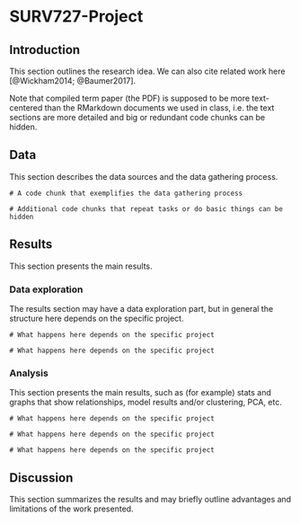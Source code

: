 # SURV727-Project
## Introduction

This section outlines the research idea. We can also cite related work here [@Wickham2014; @Baumer2017].

Note that compiled term paper (the PDF) is supposed to be more text-centered than the RMarkdown documents we used in class, i.e. the text sections are more detailed and big or redundant code chunks can be hidden.

## Data

This section describes the data sources and the data gathering process.

```{r}
# A code chunk that exemplifies the data gathering process
```

```{r, include = FALSE}
# Additional code chunks that repeat tasks or do basic things can be hidden
```

## Results

This section presents the main results.

### Data exploration

The results section may have a data exploration part, but in general the structure here depends on the specific project.

```{r}
# What happens here depends on the specific project
```

```{r}
# What happens here depends on the specific project
```

### Analysis

This section presents the main results, such as (for example) stats and graphs that show relationships, model results and/or clustering, PCA, etc.

```{r}
# What happens here depends on the specific project
```

```{r}
# What happens here depends on the specific project
```

```{r}
# What happens here depends on the specific project
```

## Discussion

This section summarizes the results and may briefly outline advantages and limitations of the work presented.
